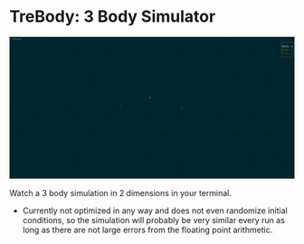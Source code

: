# TreBody: 3 Body Simulator

![Demo](demo.gif)

Watch a 3 body simulation in 2 dimensions in your terminal.

- Currently not optimized in any way and does not even randomize initial
  conditions, so the simulation will probably be very similar every run as long
  as there are not large errors from the floating point arithmetic.
